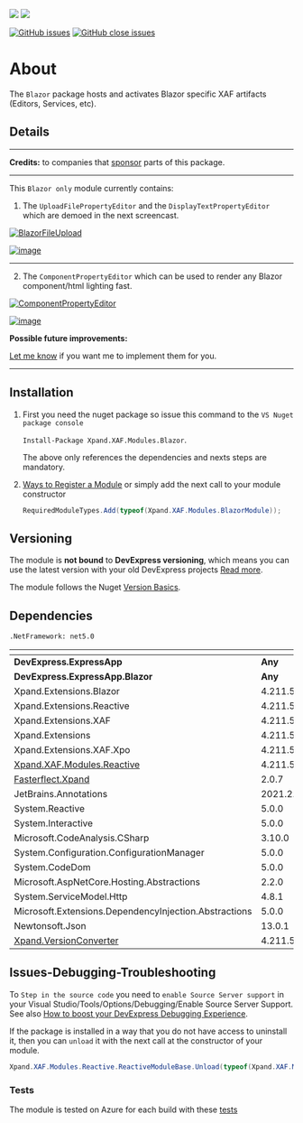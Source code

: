 ![](https://xpandshields.azurewebsites.net/nuget/v/Xpand.XAF.Modules.Blazor.svg?&style=flat) ![](https://xpandshields.azurewebsites.net/nuget/dt/Xpand.XAF.Modules.Blazor.svg?&style=flat)

[![GitHub issues](https://xpandshields.azurewebsites.net/github/issues/eXpandFramework/expand/Blazor.svg)](https://github.com/eXpandFramework/eXpand/issues?utf8=%E2%9C%93&q=is%3Aissue+is%3Aopen+sort%3Aupdated-desc+label%3AReactive.XAF+label%3ABlazor) [![GitHub close issues](https://xpandshields.azurewebsites.net/github/issues-closed/eXpandFramework/eXpand/Blazor.svg)](https://github.com/eXpandFramework/eXpand/issues?utf8=%E2%9C%93&q=is%3Aissue+is%3Aclosed+sort%3Aupdated-desc+label%3AReactive.XAF+label%3ABlazor)
# About 

The `Blazor` package hosts and activates Blazor specific XAF artifacts (Editors, Services, etc).

## Details

---

**Credits:** to companies that [sponsor](https://github.com/sponsors/apobekiaris) parts of this package.

---

This `Blazor only` module currently contains: 

1. The `UploadFilePropertyEditor` and the `DisplayTextPropertyEditor` which are demoed in the next screencast.

<twitter tags="#Blazor">

[![BlazorFileUpload](https://user-images.githubusercontent.com/159464/102690443-2274fe00-420e-11eb-88e9-0d5014a7280c.gif)
](https://youtu.be/SroXOxf_m74)

</twitter>

[![image](https://user-images.githubusercontent.com/159464/87556331-2fba1980-c6bf-11ea-8a10-e525dda86364.png)](https://youtu.be/SroXOxf_m74)

---

2. The `ComponentPropertyEditor` which can be used to render any Blazor component/html lighting fast. 

<twitter tags="#WinForms #WebForms">

[![ComponentPropertyEditor](https://user-images.githubusercontent.com/131656/109025740-aee8e480-76c7-11eb-8b05-5dc4675fb924.gif)
](2)

</twitter>


[![image](https://user-images.githubusercontent.com/159464/87556331-2fba1980-c6bf-11ea-8a10-e525dda86364.png)](https://youtu.be/VyP53DkIgTc)


**Possible future improvements:**

[Let me know](https://github.com/sponsors/apobekiaris) if you want me to implement them for you.

---


## Installation 
1. First you need the nuget package so issue this command to the `VS Nuget package console` 

   `Install-Package Xpand.XAF.Modules.Blazor`.

    The above only references the dependencies and nexts steps are mandatory.

2. [Ways to Register a Module](https://documentation.devexpress.com/eXpressAppFramework/118047/Concepts/Application-Solution-Components/Ways-to-Register-a-Module)
or simply add the next call to your module constructor
    ```cs
    RequiredModuleTypes.Add(typeof(Xpand.XAF.Modules.BlazorModule));
    ```
## Versioning
The module is **not bound** to **DevExpress versioning**, which means you can use the latest version with your old DevExpress projects [Read more](https://github.com/eXpandFramework/XAF/tree/master/tools/Xpand.VersionConverter).

The module follows the Nuget [Version Basics](https://docs.microsoft.com/en-us/nuget/reference/package-versioning#version-basics).
## Dependencies
`.NetFramework: net5.0`

|<!-- -->|<!-- -->
|----|----
|**DevExpress.ExpressApp**|**Any**
 |**DevExpress.ExpressApp.Blazor**|**Any**
|Xpand.Extensions.Blazor|4.211.5
 |Xpand.Extensions.Reactive|4.211.5
 |Xpand.Extensions.XAF|4.211.5
 |Xpand.Extensions|4.211.5
 |Xpand.Extensions.XAF.Xpo|4.211.5
 |[Xpand.XAF.Modules.Reactive](https://github.com/eXpandFramework/Reactive.XAF/tree/master/src/Modules/Xpand.XAF.Modules.Reactive)|4.211.5
 |[Fasterflect.Xpand](https://github.com/eXpandFramework/Fasterflect)|2.0.7
 |JetBrains.Annotations|2021.2.0
 |System.Reactive|5.0.0
 |System.Interactive|5.0.0
 |Microsoft.CodeAnalysis.CSharp|3.10.0
 |System.Configuration.ConfigurationManager|5.0.0
 |System.CodeDom|5.0.0
 |Microsoft.AspNetCore.Hosting.Abstractions|2.2.0
 |System.ServiceModel.Http|4.8.1
 |Microsoft.Extensions.DependencyInjection.Abstractions|5.0.0
 |Newtonsoft.Json|13.0.1
 |[Xpand.VersionConverter](https://github.com/eXpandFramework/Reactive.XAF/tree/master/tools/Xpand.VersionConverter)|4.211.5

## Issues-Debugging-Troubleshooting

To `Step in the source code` you need to `enable Source Server support` in your Visual Studio/Tools/Options/Debugging/Enable Source Server Support. See also [How to boost your DevExpress Debugging Experience](https://github.com/eXpandFramework/DevExpress.XAF/wiki/How-to-boost-your-DevExpress-Debugging-Experience#1-index-the-symbols-to-your-custom-devexpresss-installation-location).

If the package is installed in a way that you do not have access to uninstall it, then you can `unload` it with the next call at the constructor of your module.
```cs
Xpand.XAF.Modules.Reactive.ReactiveModuleBase.Unload(typeof(Xpand.XAF.Modules.Blazor.BlazorModule))
```



### Tests

The module is tested on Azure for each build with these [tests](https://github.com/eXpandFramework/Packages/tree/master/src/Tests/Blazor)

